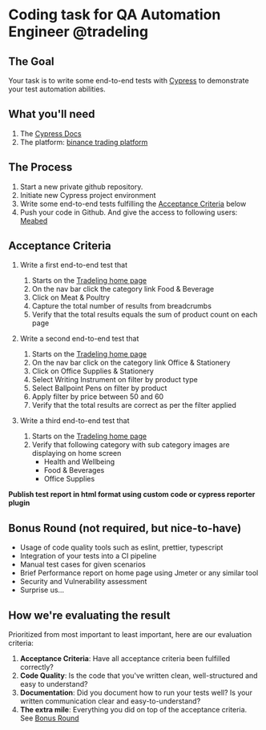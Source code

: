 # Coding task for QA Automation Engineer @tradeling

## The Goal

Your task is to write some end-to-end tests with [Cypress](https://www.cypress.io) to demonstrate your test automation abilities.

## What you'll need

1. The [Cypress Docs](https://docs.cypress.io)
1. The platform: [binance trading platform](https://www.binance.com/en)

## The Process

1. Start a new private github repository.
1. Initiate new Cypress project environment
1. Write some end-to-end tests fulfilling the [Acceptance Criteria](#acceptance-criteria) below
1. Push your code in Github. And give the access to following users: [Meabed](https://github.com/meabed)

## Acceptance Criteria

1. Write a first end-to-end test that
   1. Starts on the [Tradeling home page](https://tradeling.com/)
   1. On the nav bar click the category link Food & Beverage
   1. Click on Meat & Poultry
   1. Capture the total number of results from breadcrumbs
   1. Verify that the total results equals the sum of product count on each page

1. Write a second end-to-end test that
   1. Starts on the [Tradeling home page](https://tradeling.com/)
   1. On the nav bar click on the category link Office & Stationery
   1. Click on Office Supplies & Stationery
   1. Select Writing Instrument on filter by product type
   1. Select Ballpoint Pens on filter by product
   1. Apply filter by price between 50 and 60
   1. Verify that the total results are correct as per the filter applied

1. Write a third end-to-end test that
   1. Starts on the [Tradeling home page](https://mytrade.link/en)
   1. Verify that following category with sub category images are displaying on home screen
        - Health and Wellbeing
        - Food  & Beverages
        - Office Supplies


 **Publish test report in html format using custom code or cypress reporter plugin**
## Bonus Round (not required, but nice-to-have)

- Usage of code quality tools such as eslint, prettier, typescript
- Integration of your tests into a CI pipeline
- Manual test cases for given scenarios
- Brief Performance report on home page using Jmeter or any similar tool
- Security and Vulnerability assessment
- Surprise us…

## How we're evaluating the result

Prioritized from most important to least important, here are our evaluation criteria:

1. **Acceptance Criteria**: Have all acceptance criteria been fulfilled correctly?
1. **Code Quality**: Is the code that you've written clean, well-structured and easy to understand?
1. **Documentation**: Did you document how to run your tests well? Is your written communication clear and easy-to-understand?
1. **The extra mile**: Everything you did on top of the acceptance criteria. See [Bonus Round](#bonus-round)
